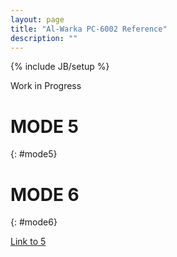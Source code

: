```yaml
---
layout: page
title: "Al-Warka PC-6002 Reference"
description: ""
---
```

{% include JB/setup %}

Work in Progress

# MODE 5 
{: #mode5}

# MODE 6 
{: #mode6}


[Link to 5](#mode5)
